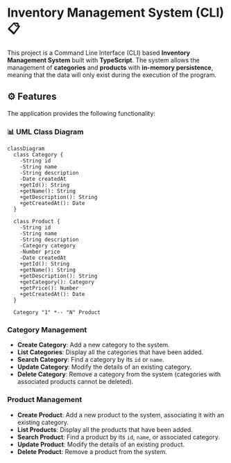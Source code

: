 # Inventory Management System (CLI) 📋

This project is a Command Line Interface (CLI) based **Inventory Management System** built with **TypeScript**. The system allows the management of **categories** and **products** with **in-memory persistence**, meaning that the data will only exist during the execution of the program. 

## ⚙️ Features

The application provides the following functionality:

### 📊 UML Class Diagram

```mermaid
classDiagram
  class Category {
    -String id
    -String name
    -String description
    -Date createdAt
    +getId(): String
    +getName(): String
    +getDescription(): String
    +getCreatedAt(): Date
  }

  class Product {
    -String id
    -String name
    -String description
    -Category category
    -Number price
    -Date createdAt
    +getId(): String
    +getName(): String
    +getDescription(): String
    +getCategory(): Category
    +getPrice(): Number
    +getCreatedAt(): Date
  }

  Category "1" *-- "N" Product
```

### Category Management
- **Create Category**: Add a new category to the system.
- **List Categories**: Display all the categories that have been added.
- **Search Category**: Find a category by its `id` or `name`.
- **Update Category**: Modify the details of an existing category.
- **Delete Category**: Remove a category from the system (categories with associated products cannot be deleted).

### Product Management
- **Create Product**: Add a new product to the system, associating it with an existing category.
- **List Products**: Display all the products that have been added.
- **Search Product**: Find a product by its `id`, `name`, or associated category.
- **Update Product**: Modify the details of an existing product.
- **Delete Product**: Remove a product from the system.


